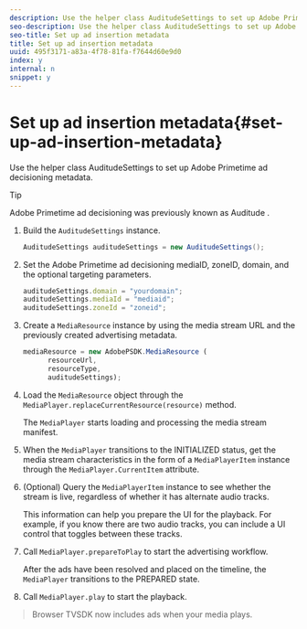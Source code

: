 ```yaml
---
description: Use the helper class AuditudeSettings to set up Adobe Primetime ad decisioning metadata.
seo-description: Use the helper class AuditudeSettings to set up Adobe Primetime ad decisioning metadata.
seo-title: Set up ad insertion metadata
title: Set up ad insertion metadata
uuid: 495f3171-a83a-4f78-81fa-f7644d60e9d0
index: y
internal: n
snippet: y
---
```


# Set up ad insertion metadata{#set-up-ad-insertion-metadata}

Use the helper class AuditudeSettings to set up Adobe Primetime ad decisioning metadata.

>[!TIP]
>
>Adobe Primetime ad decisioning was previously known as Auditude .

1. Build the `AuditudeSettings` instance.

   ```java
   AuditudeSettings auditudeSettings = new AuditudeSettings();
   ```

1. Set the Adobe Primetime ad decisioning mediaID, zoneID, domain, and the optional targeting parameters.

   ```js
   auditudeSettings.domain = "yourdomain"; 
   auditudeSettings.mediaId = "mediaid"; 
   auditudeSettings.zoneId = "zoneid";
   ```

1. Create a `MediaResource` instance by using the media stream URL and the previously created advertising metadata.

   ```js
   mediaResource = new AdobePSDK.MediaResource ( 
         resourceUrl, 
         resourceType,  
         auditudeSettings);
   ```

1. Load the `MediaResource` object through the `MediaPlayer.replaceCurrentResource(resource)` method.

   The `MediaPlayer` starts loading and processing the media stream manifest. 

1. When the `MediaPlayer` transitions to the INITIALIZED status, get the media stream characteristics in the form of a `MediaPlayerItem` instance through the `MediaPlayer.CurrentItem` attribute.
1. (Optional) Query the `MediaPlayerItem` instance to see whether the stream is live, regardless of whether it has alternate audio tracks.

   This information can help you prepare the UI for the playback. For example, if you know there are two audio tracks, you can include a UI control that toggles between these tracks. 

1. Call `MediaPlayer.prepareToPlay` to start the advertising workflow.

   After the ads have been resolved and placed on the timeline, the `  MediaPlayer ` transitions to the PREPARED state.
1. Call `MediaPlayer.play` to start the playback.
>Browser TVSDK now includes ads when your media plays. 
